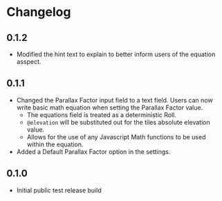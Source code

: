 # Changelog

## 0.1.2
- Modified the hint text to explain to better inform users of the equation asspect.

## 0.1.1
- Changed the Parallax Factor input field to a text field. Users can now write basic math equation when setting the Parallax Factor value.
	- The equations field is treated as a deterministic Roll. 
	- `@elevation` will be substituted out for the tiles absolute elevation value.
	- Allows for the use of any Javascript Math functions to be used within the equation.
- Added a Default Parallax Factor option in the settings.

## 0.1.0
 - Initial public test release build